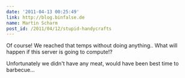 ```yaml
---
date: '2011-04-13 00:25:49'
link: http://blog.binfalse.de
name: Martin Scharm
post_id: /2011/04/12/stupid-handycrafts
---
```


Of course! We reached that temps without doing anything.. What will happen if this server is going to compute!?

Unfortunately we didn't have any meat, would have been best time to barbecue...